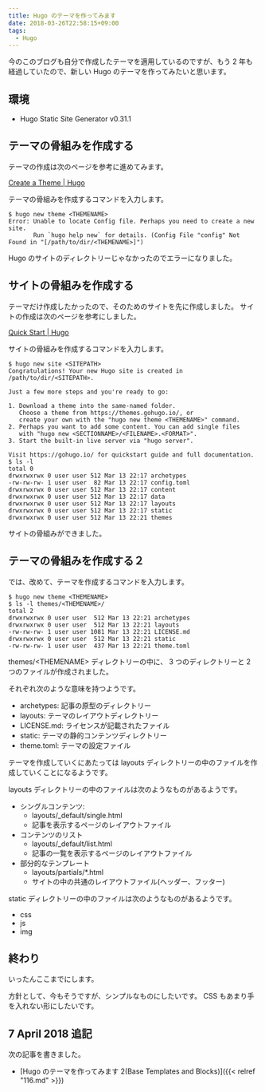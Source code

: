 ```yaml
---
title: Hugo のテーマを作ってみます
date: 2018-03-26T22:58:15+09:00
tags:
  - Hugo
---
```


今のこのブログも自分で作成したテーマを適用しているのですが、もう 2 年も経過していたので、新しい Hugo のテーマを作ってみたいと思います。

<!--more-->

## 環境

* Hugo Static Site Generator v0.31.1

## テーマの骨組みを作成する

テーマの作成は次のページを参考に進めてみます。

[Create a Theme | Hugo](https://gohugo.io/themes/creating/)

テーマの骨組みを作成するコマンドを入力します。

```
$ hugo new theme <THEMENAME>
Error: Unable to locate Config file. Perhaps you need to create a new site.
       Run `hugo help new` for details. (Config File "config" Not Found in "[/path/to/dir/<THEMENAME>]")

```

Hugo のサイトのディレクトリーじゃなかったのでエラーになりました。

## サイトの骨組みを作成する

テーマだけ作成したかったので、そのためのサイトを先に作成しました。
サイトの作成は次のページを参考にしました。

[Quick Start | Hugo](https://gohugo.io/getting-started/quick-start/)

サイトの骨組みを作成するコマンドを入力します。

```
$ hugo new site <SITEPATH>
Congratulations! Your new Hugo site is created in /path/to/dir/<SITEPATH>.

Just a few more steps and you're ready to go:

1. Download a theme into the same-named folder.
   Choose a theme from https://themes.gohugo.io/, or
   create your own with the "hugo new theme <THEMENAME>" command.
2. Perhaps you want to add some content. You can add single files
   with "hugo new <SECTIONNAME>/<FILENAME>.<FORMAT>".
3. Start the built-in live server via "hugo server".

Visit https://gohugo.io/ for quickstart guide and full documentation.
$ ls -l
total 0
drwxrwxrwx 0 user user 512 Mar 13 22:17 archetypes
-rw-rw-rw- 1 user user  82 Mar 13 22:17 config.toml
drwxrwxrwx 0 user user 512 Mar 13 22:17 content
drwxrwxrwx 0 user user 512 Mar 13 22:17 data
drwxrwxrwx 0 user user 512 Mar 13 22:17 layouts
drwxrwxrwx 0 user user 512 Mar 13 22:17 static
drwxrwxrwx 0 user user 512 Mar 13 22:21 themes
```

サイトの骨組みができました。

## テーマの骨組みを作成する２

では、改めて、テーマを作成するコマンドを入力します。

```
$ hugo new theme <THEMENAME>
$ ls -l themes/<THEMENAME>/
total 2
drwxrwxrwx 0 user user  512 Mar 13 22:21 archetypes
drwxrwxrwx 0 user user  512 Mar 13 22:21 layouts
-rw-rw-rw- 1 user user 1081 Mar 13 22:21 LICENSE.md
drwxrwxrwx 0 user user  512 Mar 13 22:21 static
-rw-rw-rw- 1 user user  437 Mar 13 22:21 theme.toml
```

themes/\<THEMENAME\> ディレクトリーの中に、 3 つのディレクトリーと 2 つのファイルが作成されました。

それぞれ次のような意味を持つようです。

* archetypes: 記事の原型のディレクトリー
* layouts: テーマのレイアウトディレクトリー
* LICENSE.md: ライセンスが記載されたファイル
* static: テーマの静的コンテンツディレクトリー
* theme.toml: テーマの設定ファイル

テーマを作成していくにあたっては layouts ディレクトリーの中のファイルを作成していくことになるようです。

layouts ディレクトリーの中のファイルは次のようなものがあるようです。

* シングルコンテンツ:
  * layouts/_default/single.html
  * 記事を表示するページのレイアウトファイル
* コンテンツのリスト
  * layouts/_default/list.html
  * 記事の一覧を表示するページのレイアウトファイル
* 部分的なテンプレート
  * layouts/partials/*<PARTIALNAME>.html
  * サイトの中の共通のレイアウトファイル(ヘッダー、フッター)

static ディレクトリーの中のファイルは次のようなものがあるようです。

* css
* js
* img

## 終わり

いったんここまでにします。

方針として、今もそうですが、シンプルなものにしたいです。
CSS もあまり手を入れない形にしたいです。

## 7 April 2018 追記

次の記事を書きました。

* [Hugo のテーマを作ってみます 2(Base Templates and Blocks)]({{< relref "116.md" >}})
